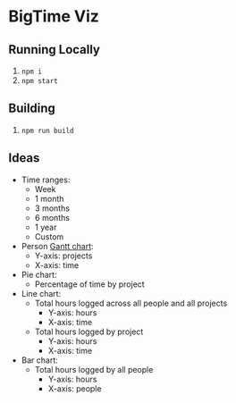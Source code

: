 # BigTime Viz

## Running Locally
1. `npm i`
1. `npm start`

## Building
1. `npm run build`

## Ideas
* Time ranges:
  * Week
  * 1 month
  * 3 months
  * 6 months
  * 1 year
  * Custom
* Person [Gantt chart](http://layer0.authentise.com/gantt-chart-with-reactjs-and-d3js.html):
  * Y-axis: projects
  * X-axis: time
* Pie chart:
  * Percentage of time by project
* Line chart:
  * Total hours logged across all people and all projects
    * Y-axis: hours
    * X-axis: time
  * Total hours logged by project
    * Y-axis: hours
    * X-axis: time
* Bar chart:
  * Total hours logged by all people
    * Y-axis: hours
    * X-axis: people

